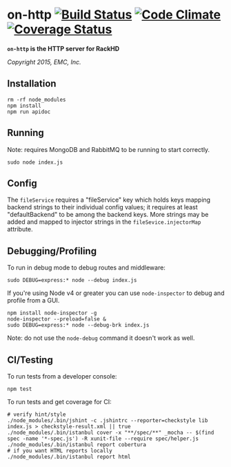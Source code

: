 
# on-http [![Build Status](https://travis-ci.org/RackHD/on-http.svg?branch=master)](https://travis-ci.org/RackHD/on-http) [![Code Climate](https://codeclimate.com/github/RackHD/on-http/badges/gpa.svg)](https://codeclimate.com/github/RackHD/on-http) [![Coverage Status](https://coveralls.io/repos/RackHD/on-http/badge.svg?branch=master&service=github)](https://coveralls.io/github/RackHD/on-http?branch=master)

__`on-http` is the HTTP server for RackHD__

_Copyright 2015, EMC, Inc._

## Installation

    rm -rf node_modules
    npm install
    npm run apidoc

## Running

Note: requires MongoDB and RabbitMQ to be running to start correctly.

    sudo node index.js

## Config

The `fileService` requires a "fileService" key which holds keys mapping backend
strings to their individual config values; it requires at least "defaultBackend"
 to be among the backend keys. More strings may be added and mapped to
injector strings in the `fileSevice.injectorMap` attribute.

## Debugging/Profiling

To run in debug mode to debug routes and middleware:

    sudo DEBUG=express:* node --debug index.js

If you're using Node v4 or greater you can use `node-inspector` to debug and profile from a GUI.

    npm install node-inspector -g
    node-inspector --preload=false &
    sudo DEBUG=express:* node --debug-brk index.js

Note: do not use the `node-debug` command it doesn't work as well.

## CI/Testing

To run tests from a developer console:

    npm test

To run tests and get coverage for CI:

    # verify hint/style
    ./node_modules/.bin/jshint -c .jshintrc --reporter=checkstyle lib index.js > checkstyle-result.xml || true
    ./node_modules/.bin/istanbul cover -x "**/spec/**" _mocha -- $(find spec -name '*-spec.js') -R xunit-file --require spec/helper.js
    ./node_modules/.bin/istanbul report cobertura
    # if you want HTML reports locally
    ./node_modules/.bin/istanbul report html

